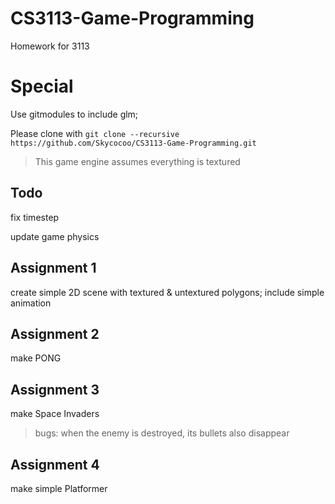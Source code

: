 # CS3113-Game-Programming
Homework for 3113

# Special

Use gitmodules to include glm;

Please clone with ```git clone --recursive https://github.com/Skycocoo/CS3113-Game-Programming.git```


> This game engine assumes everything is textured

## Todo

fix timestep

update game physics

## Assignment 1

create simple 2D scene with textured & untextured polygons; include simple animation

## Assignment 2

make PONG

## Assignment 3

make Space Invaders

> bugs: when the enemy is destroyed, its bullets also disappear

## Assignment 4

make simple Platformer
